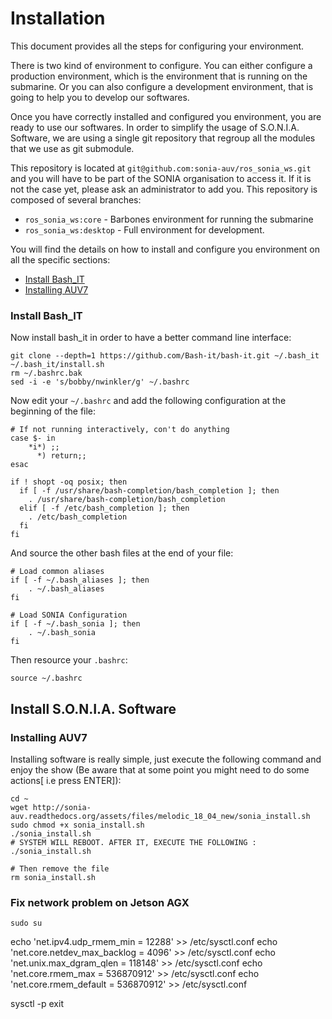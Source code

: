 # <a name="title"></a> Installation

This document provides all the steps for configuring your environment.

There is two kind of environment to configure.
You can either configure a production environment, which is the environment that is running on the submarine.
Or you can also configure a development environment, that is going to help you to develop our softwares.

Once you have correctly installed and configured you environment, you are ready to use our softwares.
In order to simplify the usage of S.O.N.I.A. Software, we are using a single git repository that regroup all the modules that we use as git submodule.

This repository is located at `git@github.com:sonia-auv/ros_sonia_ws.git` and you will have to be part of the SONIA organisation to access it. If it is not the case yet, please ask an administrator to add you.
This repository is composed of several branches:

- `ros_sonia_ws:core` - Barbones environment for running the submarine
- `ros_sonia_ws:desktop` - Full environment for development.

You will find the details on how to install and configure you environment on all the specific sections:

- [Install Bash_IT](#prod_cli)
- [Installing AUV7](#soft_auv7)

### <a name="prod_cli"></a> Install Bash_IT

Now install bash_it in order to have a better command line interface:

	git clone --depth=1 https://github.com/Bash-it/bash-it.git ~/.bash_it
	~/.bash_it/install.sh
	rm ~/.bashrc.bak
	sed -i -e 's/bobby/nwinkler/g' ~/.bashrc

Now edit your `~/.bashrc` and add the following configuration at the beginning of the file:

	# If not running interactively, con't do anything
	case $- in
	    *i*) ;;
	      *) return;;
	esac

	if ! shopt -oq posix; then
	  if [ -f /usr/share/bash-completion/bash_completion ]; then
	    . /usr/share/bash-completion/bash_completion
	  elif [ -f /etc/bash_completion ]; then
	    . /etc/bash_completion
	  fi
	fi

And source the other bash files at the end of your file:

	# Load common aliases
	if [ -f ~/.bash_aliases ]; then
	    . ~/.bash_aliases
	fi

	# Load SONIA Configuration
	if [ -f ~/.bash_sonia ]; then
	    . ~/.bash_sonia
	fi

Then resource your `.bashrc`:

	source ~/.bashrc

## Install S.O.N.I.A. Software <a name="software"></a>

### <a name="soft_auv7"></a> Installing AUV7

Installing software is really simple, just execute the following command and enjoy the show (Be aware that at some point you might need to do some actions[ i.e press ENTER]):

	cd ~
	wget http://sonia-auv.readthedocs.org/assets/files/melodic_18_04_new/sonia_install.sh
	sudo chmod +x sonia_install.sh
	./sonia_install.sh
	# SYSTEM WILL REBOOT. AFTER IT, EXECUTE THE FOLLOWING :
	./sonia_install.sh
	
	# Then remove the file
	rm sonia_install.sh

### <a name="soft_auv7"></a> Fix network problem on Jetson AGX

	sudo su
  echo 'net.ipv4.udp_rmem_min = 12288' >> /etc/sysctl.conf
  echo 'net.core.netdev_max_backlog = 4096' >> /etc/sysctl.conf
  echo 'net.unix.max_dgram_qlen = 118148' >> /etc/sysctl.conf
  echo 'net.core.rmem_max = 536870912' >> /etc/sysctl.conf
  echo 'net.core.rmem_default = 536870912' >> /etc/sysctl.conf

  sysctl -p
  exit